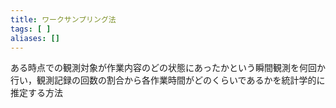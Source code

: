 ```yaml
---
title: ワークサンプリング法
tags: [ ]
aliases: []
---
```

ある時点での観測対象が作業内容のどの状態にあったかという瞬間観測を何回か行い，観測記録の回数の割合から各作業時間がどのくらいであるかを統計学的に推定する方法